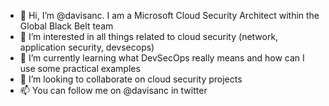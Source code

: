 - 👋 Hi, I’m @davisanc. I am a Microsoft Cloud Security Architect within the Global Black Belt team
- 👀 I’m interested in all things related to cloud security (network, application security, devsecops)
- 🌱 I’m currently learning what DevSecOps really means and how can I use some practical examples 
- 💞️ I’m looking to collaborate on cloud security projects
- 📫 You can follow me on @davisanc in twitter

<!---
davisanc/davisanc is a ✨ special ✨ repository because its `README.md` (this file) appears on your GitHub profile.
You can click the Preview link to take a look at your changes.
--->
